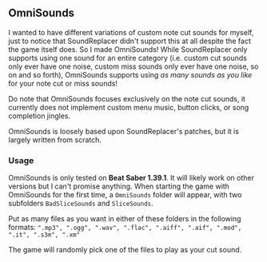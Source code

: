 ## OmniSounds
I wanted to have different variations of custom note cut sounds for myself, just to notice that SoundReplacer didn't support this at all despite the fact the game itself does. So I made OmniSounds!
While SoundReplacer only supports using one sound for an entire category (i.e. custom cut sounds only ever have one noise, custom miss sounds only ever have one noise, so on and so forth), OmniSounds supports using *as many sounds as you like* for your note cut or miss sounds!

Do note that OmniSounds focuses exclusively on the note cut sounds, it currently does not implement custom menu music, button clicks, or song completion jingles.

OmniSounds is loosely based upon SoundReplacer's patches, but it is largely written from scratch.

### Usage
OmniSounds is only tested on **Beat Saber 1.39.1**. It will likely work on other versions but I can't promise anything.
When starting the game with OmniSounds for the first time, a ``OmniSounds`` folder will appear, with two subfolders ``BadSliceSounds`` and ``SliceSounds``.

Put as many files as you want in either of these folders in the following formats: ``".mp3", ".ogg", ".wav", ".flac", ".aiff", ".aif", ".mod", ".it", ".s3m", ".xm"``

The game will randomly pick one of the files to play as your cut sound. 
